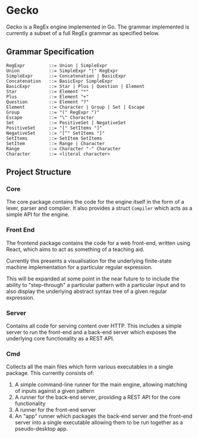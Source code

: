 # Gecko
Gecko is a RegEx engine implemented in Go. The grammar implemented is currently a subset of a full RegEx grammar as specified below.

## Grammar Specification
```
RegExpr         ::= Union | SimpleExpr
Union           ::= SimpleExpr "|" RegExpr
SimpleExpr      ::= Concatenation | BasicExpr
Concatenation   ::= BasicExpr SimpleExpr
BasicExpr       ::= Star | Plus | Question | Element
Star            ::= Element "*"
Plus            ::= Element "+"
Question        ::= Element "?"
Element         ::= Character | Group | Set | Escape
Group           ::= "(" RegExpr ")"
Escape          ::= "\" Character
Set             ::= PositiveSet | NegativeSet
PositiveSet     ::= "[" SetItems "]"
NegativeSet     ::= "[^" SetItems "]"
SetItems        ::= SetItem SetItems
SetItem         ::= Range | Character
Range           ::= Character "-" Character
Character       ::= <literal character>
```

## Project Structure

### Core
The core package contains the code for the engine itself in the form of a lexer, parser and compiler. It also provides a struct `Compiler` which acts as a simple API for the engine.

### Front End
The frontend package contains the code for a web front-end, written using React, which aims to act as something of a teaching aid. 

Currently this presents a visualisation for the underlying finite-state machine implementation for a particular regular expression.

This will be expanded at some point in the near future to to include the ability to "step-through" a particular pattern with a particular input and to also display the underlying abstract syntax tree of a given regular expression.

### Server
Contains all code for serving content over HTTP. This includes a simple server to run the front-end and a back-end server which exposes the underlying core functionality as a REST API.

### Cmd
Collects all the main files which form various executables in a single package. This currently consists of:
 1. A simple command-line runner for the main engine, allowing matching of inputs against a given pattern
 2. A runner for the back-end server, providing a REST API for the core functionality
 3. A runner for the front-end server
 4. An "app" runner which packages the back-end server and the front-end server into a single executable allowing them to be run together as a pseudo-desktop app.
